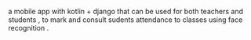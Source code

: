a mobile app with kotlin + django that can be used for both teachers and students , to mark and consult sudents attendance to classes using face recognition .
